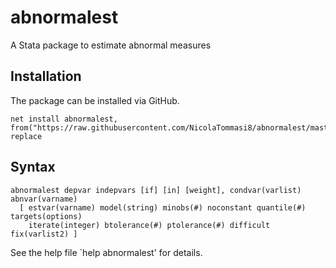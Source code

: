 # abnormalest
A Stata package to estimate abnormal measures


## Installation
The package can be installed via GitHub.

```
net install abnormalest, from("https://raw.githubusercontent.com/NicolaTommasi8/abnormalest/master/") replace
```

## Syntax
```
abnormalest depvar indepvars [if] [in] [weight], condvar(varlist) abnvar(varname)
  [ estvar(varname) model(string) minobs(#) noconstant quantile(#) targets(options)
    iterate(integer) btolerance(#) ptolerance(#) difficult fix(varlist2) ]
```

See the help file `help abnormalest' for details.

